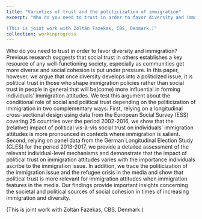 ```yaml
---
title: "Varieties of trust and the politicization of immigration"
excerpt: "Who do you need to trust in order to favor diversity and immigration? Previous research suggests that social trust in others establishes a key resource of any well-functioning society, especially as communities get more diverse and social cohesion is put under pressure. In this paper, however, we argue that once diversity develops into a politicized issue, it is political trust in those who shape immigration policies rather than social trust in people in general that will be(come) more influential in forming individuals’ immigration attitudes. We test this argument about the conditional role of social and political trust depending on the politicization of immigration in two complementary ways: First, relying on a longitudinal cross-sectional design using data from the European Social Survey (ESS) covering 25 countries over the period 2002-2016, we show that the (relative) impact of political vis-à-vis social trust on individuals’ immigration attitudes is more pronounced in contexts where immigration is salient. Second, relying on panel data from the German Longitudinal Election Study (GLES) for the period 2013-2017, we provide a detailed assessment of the relevant individual-level mechanisms and demonstrate that the impact of political trust on immigration attitudes varies with the importance individuals ascribe to the immigration issue. In addition, we trace the politicization of the immigration issue and the refugee crisis in the media and show that political trust is more relevant for immigration attitudes when immigration features in the media. Our findings provide important insights concerning the societal and political sources of social cohesion in times of increasing immigration and diversity.

(This is joint work with Zoltán Fazekas, CBS, Denmark.)"
collection: workinprogress
---
```


Who do you need to trust in order to favor diversity and immigration? Previous research suggests that social trust in others establishes a key resource of any well-functioning society, especially as communities get more diverse and social cohesion is put under pressure. In this paper, however, we argue that once diversity develops into a politicized issue, it is political trust in those who shape immigration policies rather than social trust in people in general that will be(come) more influential in forming individuals’ immigration attitudes. We test this argument about the conditional role of social and political trust depending on the politicization of immigration in two complementary ways: First, relying on a longitudinal cross-sectional design using data from the European Social Survey (ESS) covering 25 countries over the period 2002-2016, we show that the (relative) impact of political vis-à-vis social trust on individuals’ immigration attitudes is more pronounced in contexts where immigration is salient. Second, relying on panel data from the German Longitudinal Election Study (GLES) for the period 2013-2017, we provide a detailed assessment of the relevant individual-level mechanisms and demonstrate that the impact of political trust on immigration attitudes varies with the importance individuals ascribe to the immigration issue. In addition, we trace the politicization of the immigration issue and the refugee crisis in the media and show that political trust is more relevant for immigration attitudes when immigration features in the media. Our findings provide important insights concerning the societal and political sources of social cohesion in times of increasing immigration and diversity.

(This is joint work with Zoltán Fazekas, CBS, Denmark.)
